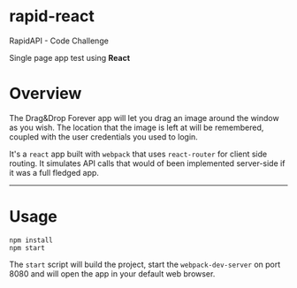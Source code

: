 # rapid-react
RapidAPI - Code Challenge

Single page app test using **React**

# Overview
The Drag&Drop Forever app will let you drag an image around the window as you wish.
The location that the image is left at will be remembered, coupled with the user credentials you used to login.

It's a `react` app built with `webpack` that uses `react-router` for client side routing.
It simulates API calls that would of been implemented server-side if it was a full fledged app. 

---
# Usage
```
npm install
npm start
```
The `start` script will build the project, start the `webpack-dev-server` on port 8080 and will open the app in your default web browser.